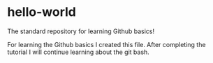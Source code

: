 # hello-world
The standard repository for learning Github basics!

For learning the Github basics I created this file. After completing the tutorial I will continue learning about the git bash.
